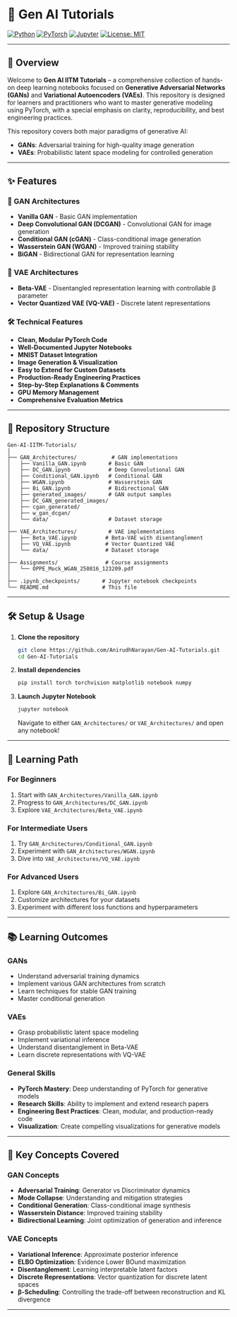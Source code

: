 # 🧠 Gen AI Tutorials

[![Python](https://img.shields.io/badge/Python-3.8%2B-blue?logo=python)](https://www.python.org/)
[![PyTorch](https://img.shields.io/badge/PyTorch-1.9%2B-EE4C2C?logo=pytorch)](https://pytorch.org/)
[![Jupyter](https://img.shields.io/badge/Jupyter-Notebook-orange?logo=jupyter)](https://jupyter.org/)
[![License: MIT](https://img.shields.io/badge/License-MIT-yellow.svg)](LICENSE)

---

## 🚀 Overview

Welcome to **Gen AI IITM Tutorials** – a comprehensive collection of hands-on deep learning notebooks focused on **Generative Adversarial Networks (GANs)** and **Variational Autoencoders (VAEs)**. This repository is designed for learners and practitioners who want to master generative modeling using PyTorch, with a special emphasis on clarity, reproducibility, and best engineering practices.

This repository covers both major paradigms of generative AI:
- **GANs**: Adversarial training for high-quality image generation
- **VAEs**: Probabilistic latent space modeling for controlled generation

---

## ✨ Features

### 🤖 GAN Architectures
- **Vanilla GAN** - Basic GAN implementation
- **Deep Convolutional GAN (DCGAN)** - Convolutional GAN for image generation
- **Conditional GAN (cGAN)** - Class-conditional image generation
- **Wasserstein GAN (WGAN)** - Improved training stability
- **BiGAN** - Bidirectional GAN for representation learning

### 🔮 VAE Architectures
- **Beta-VAE** - Disentangled representation learning with controllable β parameter
- **Vector Quantized VAE (VQ-VAE)** - Discrete latent representations

### 🛠️ Technical Features
- **Clean, Modular PyTorch Code**
- **Well-Documented Jupyter Notebooks**
- **MNIST Dataset Integration**
- **Image Generation & Visualization**
- **Easy to Extend for Custom Datasets**
- **Production-Ready Engineering Practices**
- **Step-by-Step Explanations & Comments**
- **GPU Memory Management**
- **Comprehensive Evaluation Metrics**

---

## 📂 Repository Structure

```
Gen-AI-IITM-Tutorials/
│
├── GAN_Architectures/           # GAN implementations
│   ├── Vanilla_GAN.ipynb       # Basic GAN
│   ├── DC_GAN.ipynb            # Deep Convolutional GAN
│   ├── Conditional_GAN.ipynb   # Conditional GAN
│   ├── WGAN.ipynb              # Wasserstein GAN
│   ├── Bi_GAN.ipynb            # Bidirectional GAN
│   ├── generated_images/       # GAN output samples
│   ├── DC_GAN_generated_images/
│   ├── cgan_generated/
│   ├── w_gan_dcgan/
│   └── data/                   # Dataset storage
│
├── VAE_Architectures/          # VAE implementations
│   ├── Beta_VAE.ipynb         # Beta-VAE with disentanglement
│   ├── VQ_VAE.ipynb           # Vector Quantized VAE
│   └── data/                  # Dataset storage
│
├── Assignments/               # Course assignments
│   └── OPPE_Mock_WGAN_250816_123209.pdf
│
├── .ipynb_checkpoints/       # Jupyter notebook checkpoints
└── README.md                 # This file
```

---

## 🛠️ Setup & Usage

1. **Clone the repository**
    ```sh
    git clone https://github.com/AnirudhNarayan/Gen-AI-Tutorials.git
    cd Gen-AI-Tutorials
    ```

2. **Install dependencies**
    ```sh
    pip install torch torchvision matplotlib notebook numpy
    ```

3. **Launch Jupyter Notebook**
    ```sh
    jupyter notebook
    ```
    Navigate to either `GAN_Architectures/` or `VAE_Architectures/` and open any notebook!

---

## 🎯 Learning Path

### For Beginners
1. Start with `GAN_Architectures/Vanilla_GAN.ipynb`
2. Progress to `GAN_Architectures/DC_GAN.ipynb`
3. Explore `VAE_Architectures/Beta_VAE.ipynb`

### For Intermediate Users
1. Try `GAN_Architectures/Conditional_GAN.ipynb`
2. Experiment with `GAN_Architectures/WGAN.ipynb`
3. Dive into `VAE_Architectures/VQ_VAE.ipynb`

### For Advanced Users
1. Explore `GAN_Architectures/Bi_GAN.ipynb`
2. Customize architectures for your datasets
3. Experiment with different loss functions and hyperparameters

---



## 📚 Learning Outcomes

### GANs
- Understand adversarial training dynamics
- Implement various GAN architectures from scratch
- Learn techniques for stable GAN training
- Master conditional generation

### VAEs
- Grasp probabilistic latent space modeling
- Implement variational inference
- Understand disentanglement in Beta-VAE
- Learn discrete representations with VQ-VAE

### General Skills
- **PyTorch Mastery**: Deep understanding of PyTorch for generative models
- **Research Skills**: Ability to implement and extend research papers
- **Engineering Best Practices**: Clean, modular, and production-ready code
- **Visualization**: Create compelling visualizations for generative models

---

## 🔬 Key Concepts Covered

### GAN Concepts
- **Adversarial Training**: Generator vs Discriminator dynamics
- **Mode Collapse**: Understanding and mitigation strategies
- **Conditional Generation**: Class-conditional image synthesis
- **Wasserstein Distance**: Improved training stability
- **Bidirectional Learning**: Joint optimization of generation and inference

### VAE Concepts
- **Variational Inference**: Approximate posterior inference
- **ELBO Optimization**: Evidence Lower BOund maximization
- **Disentanglement**: Learning interpretable latent factors
- **Discrete Representations**: Vector quantization for discrete latent spaces
- **β-Scheduling**: Controlling the trade-off between reconstruction and KL divergence

---






